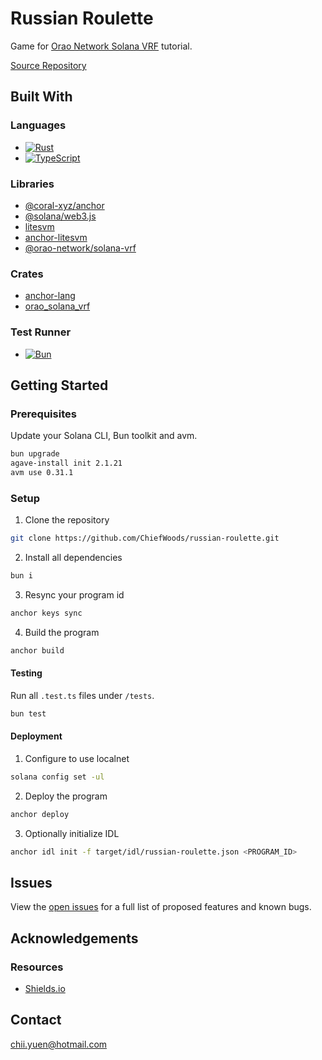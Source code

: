 # Russian Roulette

Game for [Orao Network Solana VRF](https://orao.network/solana-vrf) tutorial.

[Source Repository](https://github.com/ChiefWoods/russian-roulette)

## Built With

### Languages

- [![Rust](https://img.shields.io/badge/Rust-f75008?style=for-the-badge&logo=rust)](https://www.rust-lang.org/)
- [![TypeScript](https://img.shields.io/badge/TypeScript-ffffff?style=for-the-badge&logo=typescript)](https://www.typescriptlang.org/)

### Libraries

- [@coral-xyz/anchor](https://www.anchor-lang.com/)
- [@solana/web3.js](https://solana-labs.github.io/solana-web3.js/)
- [litesvm](https://github.com/LiteSVM/litesvm/tree/master/crates/node-litesvm)
- [anchor-litesvm](https://github.com/LiteSVM/anchor-litesvm/)
- [@orao-network/solana-vrf](https://github.com/orao-network/solana-vrf/)

### Crates

- [anchor-lang](https://docs.rs/anchor-lang/latest/anchor_lang/)
- [orao_solana_vrf](https://docs.rs/orao-solana-vrf/latest/orao_solana_vrf/)

### Test Runner

- [![Bun](https://img.shields.io/badge/Bun-000?style=for-the-badge&logo=bun)](https://bun.sh/)

## Getting Started

### Prerequisites

Update your Solana CLI, Bun toolkit and avm.

```bash
bun upgrade
agave-install init 2.1.21
avm use 0.31.1
```

### Setup

1. Clone the repository

```bash
git clone https://github.com/ChiefWoods/russian-roulette.git
```

2. Install all dependencies

```bash
bun i
```

3. Resync your program id

```bash
anchor keys sync
```

4. Build the program

```bash
anchor build
```

#### Testing

Run all `.test.ts` files under `/tests`.

```bash
bun test
```

#### Deployment

1. Configure to use localnet

```bash
solana config set -ul
```

2. Deploy the program

```bash
anchor deploy
```

3. Optionally initialize IDL

```bash
anchor idl init -f target/idl/russian-roulette.json <PROGRAM_ID>
```

## Issues

View the [open issues](https://github.com/ChiefWoods/russian-roulette/issues) for a full list of proposed features and known bugs.

## Acknowledgements

### Resources

- [Shields.io](https://shields.io/)

## Contact

[chii.yuen@hotmail.com](mailto:chii.yuen@hotmail.com)
